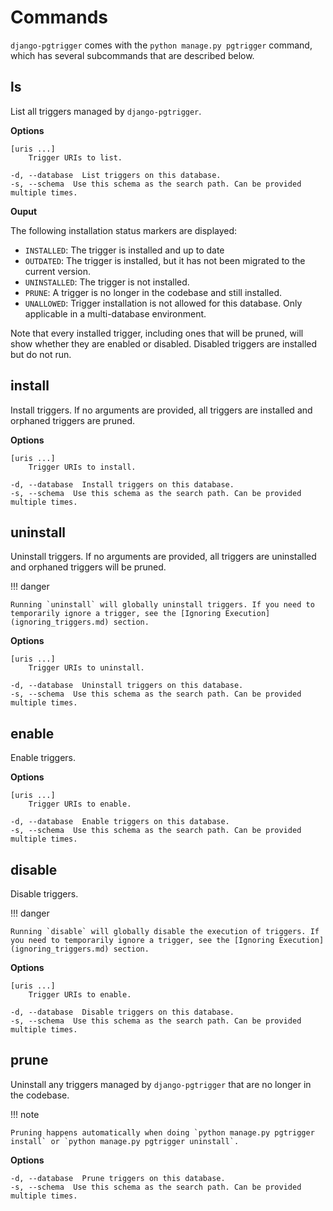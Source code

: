 # Commands

`django-pgtrigger` comes with the `python manage.py pgtrigger` command, which has several subcommands that are described below.

## ls

List all triggers managed by `django-pgtrigger`.

**Options**

    [uris ...]
        Trigger URIs to list.

    -d, --database  List triggers on this database.
    -s, --schema  Use this schema as the search path. Can be provided multiple times.

**Ouput**

The following installation status markers are displayed:

- `INSTALLED`: The trigger is installed and up to date
- `OUTDATED`: The trigger is installed, but it has not been migrated to the current version.
- `UNINSTALLED`: The trigger is not installed.
- `PRUNE`: A trigger is no longer in the codebase and still installed.
- `UNALLOWED`: Trigger installation is not allowed for this database. Only applicable in a multi-database environment.

Note that every installed trigger, including ones that will be pruned, will show whether they are enabled or disabled. Disabled triggers are installed but do not run.

## install

Install triggers. If no arguments are provided, all triggers are installed and orphaned triggers are pruned.

**Options**

    [uris ...]
        Trigger URIs to install.

    -d, --database  Install triggers on this database.
    -s, --schema  Use this schema as the search path. Can be provided multiple times.

## uninstall

Uninstall triggers. If no arguments are provided, all triggers are uninstalled and orphaned triggers will be pruned.

!!! danger

    Running `uninstall` will globally uninstall triggers. If you need to temporarily ignore a trigger, see the [Ignoring Execution](ignoring_triggers.md) section.

**Options**

    [uris ...]
        Trigger URIs to uninstall.

    -d, --database  Uninstall triggers on this database.
    -s, --schema  Use this schema as the search path. Can be provided multiple times.

## enable

Enable triggers.

**Options**

    [uris ...]
        Trigger URIs to enable.

    -d, --database  Enable triggers on this database.
    -s, --schema  Use this schema as the search path. Can be provided multiple times.


## disable

Disable triggers.

!!! danger

    Running `disable` will globally disable the execution of triggers. If you need to temporarily ignore a trigger, see the [Ignoring Execution](ignoring_triggers.md) section.

**Options**

    [uris ...]
        Trigger URIs to enable.

    -d, --database  Disable triggers on this database.
    -s, --schema  Use this schema as the search path. Can be provided multiple times.

## prune

Uninstall any triggers managed by `django-pgtrigger` that are no longer in the codebase.

!!! note

    Pruning happens automatically when doing `python manage.py pgtrigger install` or `python manage.py pgtrigger uninstall`.

**Options**

    -d, --database  Prune triggers on this database.
    -s, --schema  Use this schema as the search path. Can be provided multiple times.
